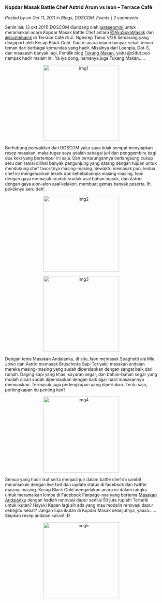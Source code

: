 ### **Kopdar Masak Battle Chef Astrid Arum vs Ison – Terrace Cafè**
_Posted by on Oct 11, 2011 in Blogs, DOSCOM, Events | 2 comments_

Senin lalu (3 okt 2011) DOSCOM diundang oleh [@resepmini](http://twitter.com/resepmini) untuk meramaikan acara Kopdar Masak Battle Chef antara [@AkuSukaMasak](http://akusukamasak.com/) dan [@isontehaink](http://twitter.com/isontehaink) di Terrace Café di Jl. Ngesrep Timur V/26 Semarang yang disupport oleh Kecap Black Gold. Dan di acara inipun banyak sekali teman-teman dari berbagai komunitas yang hadir. Misalnya dari Loenpia, Dot-S, dan maaaasih banyak lagi. Pemilik blog [Tukang Makan](http://tukangmakan.com/), yaitu @didut pun nampak hadir malam ini. Ya iya dong, namanya juga Tukang Makan…..
<p align="center">
	<img src="./posts/2011-10-11-kopdar-masak-battle-chef-astrid-arum-vs-ison-terrace-cafe/1.jpg" height="250px" alt="img1">
</p> 

Berhubung perwakilan dari DOSCOM yaitu saya tidak sempat menyiapkan resep masakan, maka tugas saya adalah sebagai juri dan penggembira bagi dua koki yang bertempur ini saja. Dan pertarungannya berlangsung cukup seru dan ramai dilihat banyak pengunjung yang datang dengan tujuan untuk mendukung chef favoritnya masing-masing. Sewaktu memasak pun, kedua chef ini mengeluarkan teknik dan kehebatannya masing-masing. Ison dengan gaya memasak srudak-sruduk asal bahan masuk, dan Astrid dengan gaya alon-alon asal kelakon, membuat gemas banyak peserta. Ih, pokoknya seru deh!
<p align="center">
	<img src="./posts/2011-10-11-kopdar-masak-battle-chef-astrid-arum-vs-ison-terrace-cafe/2.jpg" height="250px" alt="img2">
</p> 
<p align="center">
	<img src="./posts/2011-10-11-kopdar-masak-battle-chef-astrid-arum-vs-ison-terrace-cafe/3.jpg" height="250px" alt="img3">
</p> 

Dengan tema Masakan Andalanku, di situ, Ison memasak Spaghetti ala Mie Jowo dan Astrid memasak Bruschetta Sapi Teriyaki, masakan andalan mereka masing-masing yang sudah dipersiapkan dengan sangat baik dari rumah. Daging sapi yang khas, sayuran segar, dan bahan-bahan segar yang mudah dicari sudah dipersiapkan dengan baik agar hasil masakannya memuaskan. Termasuk juga perlengkapan yang diperlukan. Tentu saja, perlengkapan itu penting kan?
<p align="center">
	<img src="./posts/2011-10-11-kopdar-masak-battle-chef-astrid-arum-vs-ison-terrace-cafe/4.jpg" height="250px" alt="img4">
</p> 

Semua yang hadir ikut serta menjadi juri dalam battle chef ini sambil meramaikan dengan live twit dan update status di facebook dan twitter masing-masing. Kecap Black Gold mengadakan acara ini dalam rangka untuk meramaikan lomba di Facebook Fanpage-nya yang bertema [Masakan Andalanku](http://on.fb.me/MasakanAndalanku) dengan hadiah renovasi dapur senilai 50 juta rupiah! Tertarik untuk ikutan? Hayuk! Kapan lagi sih ada yang mau modalin renovasi dapur sebegitu hebat? Jangan lupa ikutan di Kopdar Masak selanjutnya, yaaaa…… Siapkan resep andalan kalian! ;D
<p align="center">
	<img src="./posts/2011-10-11-kopdar-masak-battle-chef-astrid-arum-vs-ison-terrace-cafe/5.jpg" height="250px" alt="img5">
</p> 